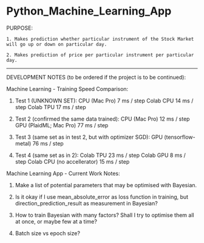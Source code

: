 # Python_Machine_Learning_App

PURPOSE:

	1. Makes prediction whether particular instrument of the Stock Market will go up or down on particular day.

	2. Makes prediction of price per particular instrument per particular day.
	
------------------------

DEVELOPMENT NOTES (to be ordered if the project is to be continued):

Machine Learning - Training Speed Comparison:

1. Test 1 (UNKNOWN SET):
	CPU (Mac Pro) 			7 ms / step
	Colab CPU 			14 ms / step
	Colab TPU 			17 ms / step

2. Test 2 (confirmed the same data trained):
	CPU (Mac Pro)			12 ms / step
	GPU (PlaidML; Mac Pro)		77 ms / step

3. Test 3 (same set as in test 2, but with optimizer SGD):
	GPU (tensorflow-metal)		76 ms / step

4. Test 4 (same set as in 2):
	Colab TPU			23 ms / step
	Colab GPU			8 ms / step
	Colab CPU (no accellerator) 	15 ms / step


Machine Learning App - Current Work Notes:

1. Make a list of potential parameters that may be optimised with Bayesian.

2. Is it okay if I use mean_absolute_error as loss function in training, but direction_prediction_result as measurement in Bayesian?

3. How to train Bayesian with many factors? Shall I try to optimise them all at once, or maybe few at a time?

4. Batch size vs epoch size?



